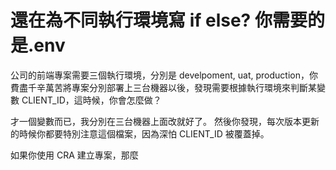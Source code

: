 # 還在為不同執行環境寫 if else? 你需要的是.env

公司的前端專案需要三個執行環境，分別是 develpoment, uat, production，你費盡千辛萬苦將專案分別部署上三台機器以後，發現需要根據執行環境來判斷某變數 CLIENT_ID，這時候，你會怎麼做？

才一個變數而已，我分別在三台機器上面改就好了。
然後你發現，每次版本更新的時候你都要特別注意這個檔案，因為深怕 CLIENT_ID 被覆蓋掉。

如果你使用 CRA 建立專案，那麼
